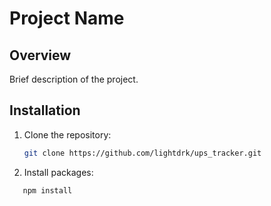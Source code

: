# Project Name

## Overview

Brief description of the project.

## Installation

1. Clone the repository:
   ```bash
   git clone https://github.com/lightdrk/ups_tracker.git

2. Install packages:
  ```bash
     npm install

